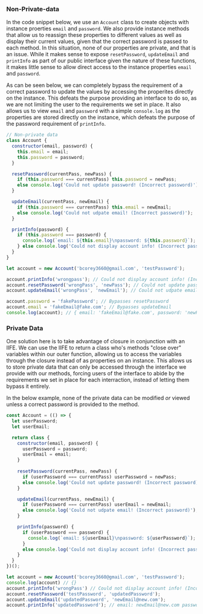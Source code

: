 ### Non-Private-data ###
In the code snippet below, we use an `Account` class to create objects with instance proerties `email` and `password`. We also provide instance methods that allow us to reassign these properties to different values as well as display their current values, given that the correct password is passed to each method. In this situation, none of our properties are private, and that is an issue. While it makes sense to expose `resetPassword`, `updateEmail` and `printInfo` as part of our public interface given the nature of these functions, it makes little sense to allow direct access to the instance properties `email` and `password`.

As can be seen below, we can completely bypass the requirement of a correct password to update the values by accessing the properites directly on the instance. This defeats the purpose providing an interface to do so, as we are not limiting the user to the requirements we set in place. It also allows us to view `email` and `password` with a simple `console.log` as the properties are stored directly on the instance, which defeats the purpose of the password requirement of `printInfo`.

```javascript
// Non-private data
class Account {
  constructor(email, password) {
    this.email = email;
    this.password = password;
  }

  resetPassword(currentPass, newPass) {
    if (this.password === currentPass) this.password = newPass;
    else console.log('Could not update password! (Incorrect password)');
  }

  updateEmail(currentPass, newEmail) {
    if (this.password === currentPass) this.email = newEmail;
    else console.log('Could not udpate email! (Incorrect password)');
  }

  printInfo(password) {
    if (this.password === password) {
      console.log(`email: ${this.email}\npassword: ${this.password}`);
    } else console.log('Could not display account info! (Incorrect password)');
  }
}

let account = new Account('bcorey3660@gmail.com', 'testPassword');

account.printInfo('wrongpass'); // Could not display account info! (Incorrect password)
account.resetPassword('wrongPass', 'newPass'); // Could not update password! (Incorrect password)
account.updateEmail('wrongPass', 'newEmail'); // Could not udpate email! (Incorrect password)

account.password = 'fakePassword'; // Bypasses resetPassword
account.email = 'fakeEmail@fake.com'; // Bypasses updateEmail
console.log(account); // { email: 'fakeEmail@fake.com', password: 'newPassword' } // Bypases printInfo
```
### Private Data ###
One solution here is to take advantage of closure in conjunction with an IIFE. We can use the IIFE to return a class who's methods "close over" variables within our outer function, allowing us to access the variables through the closure instead of as properties on an instance. This allows us to store private data that can only be accessed through the interface we provide with our methods, forcing users of the interface to abide by the requirements we set in place for each interraction, instead of letting them bypass it entirely.

In the below example, none of the private data can be modified _or_ viewed unless a correct password is provided to the method.
```javascript
const Account = (() => {
  let userPassword;
  let userEmail;

  return class {
    constructor(email, password) {
      userPassword = password;
      userEmail = email;
    }
  
    resetPassword(currentPass, newPass) {
      if (userPassword === currentPass) userPassword = newPass;
      else console.log('Could not update password! (Incorrect password)');
    }

    updateEmail(currentPass, newEmail) {
      if (userPassword === currentPass) userEmail = newEmail;
      else console.log('Could not udpate email! (Incorrect password)');
    }

    printInfo(password) {
      if (userPassword === password) {
        console.log(`email: ${userEmail}\npassword: ${userPassword}`);
      }
      else console.log('Could not display account info! (Incorrect password)')
    }
  }
})();

let account = new Account('bcorey3660@gmail.com', 'testPassword');
console.log(account) // {}
account.printInfo('wrongPass') // Could not display account info! (Incorrect password)
account.resetPassword('testPassword', 'updatedPassword');
account.updateEmail('updatedPassword', 'newEmail@new.com');
account.printInfo('updatedPassword'); // email: newEmail@new.com password: updatedPassword
```
